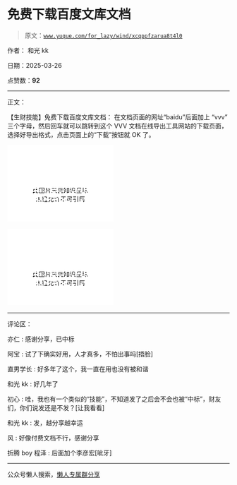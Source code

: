 # 免费下载百度文库文档

> 原文：[`www.yuque.com/for_lazy/wind/xcqppfzarua8t4l0`](https://www.yuque.com/for_lazy/wind/xcqppfzarua8t4l0)

作者： 和光 kk

日期：2025-03-26

点赞数：**92**

* * *

正文：

【生财技能】免费下载百度文库文档： 在文档页面的网址“baidu”后面加上 “vvv”
三个字母，然后回车就可以跳转到这个 VVV 文档在线导出工具网站的下载页面，选择好导出格式，点击页面上的“下载”按钮就 OK 了。

![](img/2ae8fa5671dd8e68387953e5192ac793.png "None")

![](img/54ae2511c59c523596394332597d6fb1.png "None")

* * *

评论区：

亦仁 : 感谢分享，已中标

阿宝 : 试了下确实好用，人才真多，不怕出事吗[捂脸]

直男学长 : 好多年了这个，我一直在用也没有被和谐

和光 kk : 好几年了

初心 : 哇，我也有一个类似的“技能”，不知道发了之后会不会也被“中标”，财友们，你们说发还是不发？[让我看看]

和光 kk : 发，越分享越幸运

风 : 好像付费文档不行，感谢分享

折腾 boy 程泽 : 后面加个李彦宏[呲牙]

* * *

公众号懒人搜索，[懒人专属群分享](https://lazybook.fun/#/blog/group)